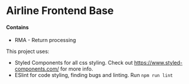 # Airline Frontend Base
#### Contains
- RMA - Return processing

This project uses:
- Styled Components for all css styling. Check out https://www.styled-components.com/ for more info.
- ESlint for code styling, finding bugs and linting. Run `npm run lint`
